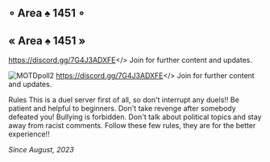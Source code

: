 ## ∘ Area ♠ 1451 ∘
## « Area ♠ 1451 »
<a id="∘ Area ♤ 1451 ∘ Discord server ∘">https://discord.gg/7G4J3ADXFE</>
Join for further content and updates.


![MOTDpoll2](https://github.com/Powerforce00/Area1451/assets/145535983/bc00b90b-8f97-4073-b379-fa63f853ec42)
<a id="Area ♤ 1451 DISCORD SERVER">https://discord.gg/7G4J3ADXFE</>
Join for further content and updates.


Rules
This is a duel server first of all, so don't interrupt any duels!!
Be patient and helpful to beginners.
Don't take revenge after somebody defeated you!
Bullying is forbidden.
Don't talk about political topics and stay away from racist comments.
Follow these few rules, they are for the better experience!!

*Since August, 2023*
